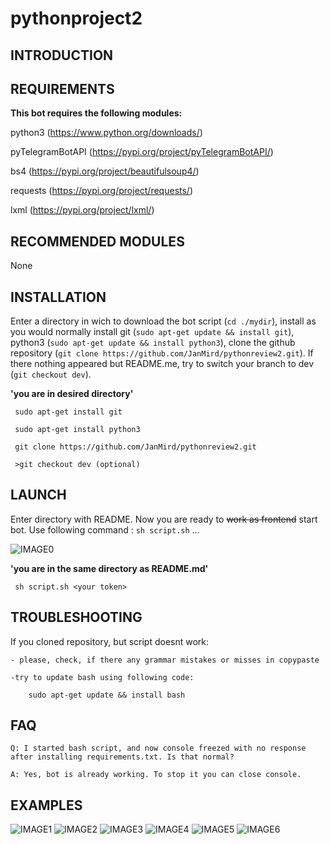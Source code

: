 # pythonproject2

INTRODUCTION
------------


 
REQUIREMENTS
------------

**This bot requires the following modules:**

python3 (https://www.python.org/downloads/)

pyTelegramBotAPI (https://pypi.org/project/pyTelegramBotAPI/)

bs4 (https://pypi.org/project/beautifulsoup4/)

requests (https://pypi.org/project/requests/)

lxml (https://pypi.org/project/lxml/)

RECOMMENDED MODULES
-------------------
 
None
 
INSTALLATION
-------------
 
Enter a directory in wich to download the bot script (`cd ./mydir`), install as you would normally install git (`sudo apt-get update && install git`), python3 (`sudo apt-get update && install python3`), clone the github repository (`git clone https://github.com/JanMird/pythonreview2.git`). If there nothing appeared but README.me, try to switch your branch to dev (`git checkout dev`).
 
 **'you are in desired directory'**
   
     sudo apt-get install git
   
     sudo apt-get install python3
   
     git clone https://github.com/JanMird/pythonreview2.git
   
     >git checkout dev (optional)
 
LAUNCH
------
 
 Enter directory with README. Now you are ready to <s>work as frontend</s> start bot. Use following command : `sh script.sh` ...
 
 ![IMAGE0](images/greatfrontend.jpg)
 
 **'you are in the same directory as README.md'**
   
     sh script.sh <your token>
 
TROUBLESHOOTING
---------------
 
 If you cloned repository, but script doesnt work:
 
 	- please, check, if there any grammar mistakes or misses in copypaste
 	
 	-try to update bash using following code:
 	
 	    sudo apt-get update && install bash
 
FAQ
---

    Q: I started bash script, and now console freezed with no response after installing requirements.txt. Is that normal?
    
    A: Yes, bot is already working. To stop it you can close console.

EXAMPLES
--------

![IMAGE1](images/1.jpg)
![IMAGE2](images/2.jpg)
![IMAGE3](images/3.jpg)
![IMAGE4](images/4.jpg)
![IMAGE5](images/5.jpg)
![IMAGE6](images/6.jpg)

